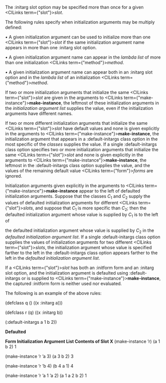  



The :initarg slot option may be specified more than once for a given <ClLinks  term={"slot"}><i>slot</i></ClLinks>. 



The following rules specify when initialization arguments may be multiply defined: 



*•* A given initialization argument can be used to initialize more than one <ClLinks  term={"slot"}><i>slot</i></ClLinks> if the same initialization argument name appears in more than one :initarg slot option. 



*•* A given initialization argument name can appear in the *lambda list* of more than one initialization <ClLinks  term={"method"}><i>method</i></ClLinks>. 







 



 



*•* A given initialization argument name can appear both in an :initarg slot option and in the *lambda list* of an initialization <ClLinks  term={"method"}><i>method</i></ClLinks>. 



If two or more initialization arguments that initialize the same <ClLinks  term={"slot"}><i>slot</i></ClLinks> are given in the arguments to <ClLinks  term={"make-instance"}><b>make-instance</b></ClLinks>, the leftmost of these initialization arguments in the *initialization argument list* supplies the value, even if the initialization arguments have different names. 



If two or more different initialization arguments that initialize the same <ClLinks  term={"slot"}><i>slot</i></ClLinks> have default values and none is given explicitly in the arguments to <ClLinks  term={"make-instance"}><b>make-instance</b></ClLinks>, the initialization argument that appears in a :default-initargs class option in the most specific of the *classes* supplies the value. If a single :default-initargs class option specifies two or more initialization arguments that initialize the same <ClLinks  term={"slot"}><i>slot</i></ClLinks> and none is given explicitly in the arguments to <ClLinks  term={"make-instance"}><b>make-instance</b></ClLinks>, the leftmost in the :default-initargs class option supplies the value, and the values of the remaining default value <ClLinks  term={"form"}><i>forms</i></ClLinks> are ignored. 



Initialization arguments given explicitly in the arguments to <ClLinks  term={"make-instance"}><b>make-instance</b></ClLinks> appear to the left of defaulted initialization arguments. Suppose that the classes *C*<sub>1</sub> and *C*<sub>2</sub> supply the values of defaulted initialization arguments for different <ClLinks  term={"slot"}><i>slots</i></ClLinks>, and suppose that *C*<sub>1</sub> is more specific than *C*<sub>2</sub>; then the defaulted initialization argument whose value is supplied by *C*<sub>1</sub> is to the left of 



the defaulted initialization argument whose value is supplied by *C*<sub>2</sub> in the *defaulted initialization argument list*. If a single :default-initargs class option supplies the values of initialization arguments for two different <ClLinks  term={"slot"}><i>slots</i></ClLinks>, the initialization argument whose value is specified farther to the left in the :default-initargs class option appears farther to the left in the *defaulted initialization argument list*. 



If a <ClLinks  term={"slot"}><i>slot</i></ClLinks> has both an :initform form and an :initarg slot option, and the initialization argument is defaulted using :default-initargs or is supplied to <ClLinks  term={"make-instance"}><b>make-instance</b></ClLinks>, the captured :initform form is neither used nor evaluated. 



The following is an example of the above rules: 



(defclass q () ((x :initarg a))) 



(defclass r (q) ((x :initarg b)) 



(:default-initargs a 1 b 2)) 



**Defaulted** 



**Form Initialization Argument List Contents of Slot X** (make-instance ’r) (a 1 b 2) 1 



(make-instance ’r ’a 3) (a 3 b 2) 3 



(make-instance ’r ’b 4) (b 4 a 1) 4 



(make-instance ’r ’a 1 ’a 2) (a 1 a 2 b 2) 1 







 



 



